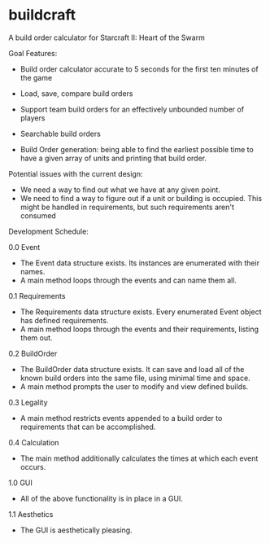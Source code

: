 buildcraft
==========

A build order calculator for Starcraft II: Heart of the Swarm

Goal Features:

- Build order calculator accurate to 5 seconds for the first ten minutes of the game

- Load, save, compare build orders

- Support team build orders for an effectively unbounded number of players

- Searchable build orders

- Build Order generation: being able to find the earliest possible time to have a given array of units and printing that build order.

Potential issues with the current design:

- We need a way to find out what we have at any given point.
- We need to find a way to figure out if a unit or building is occupied. This might be handled in requirements, but such requirements aren't consumed

Development Schedule:

0.0 Event

- The Event data structure exists. Its instances are enumerated with their names.
- A main method loops through the events and can name them all.

0.1 Requirements

- The Requirements data structure exists. Every enumerated Event object has defined requirements.
- A main method loops through the events and their requirements, listing them out.

0.2 BuildOrder

- The BuildOrder data structure exists. It can save and load all of the known build orders into the same file, using minimal time and space.
- A main method prompts the user to modify and view defined builds.

0.3 Legality

- A main method restricts events appended to a build order to requirements that can be accomplished.

0.4 Calculation

- The main method additionally calculates the times at which each event occurs.

1.0 GUI

- All of the above functionality is in place in a GUI.

1.1 Aesthetics

- The GUI is aesthetically pleasing.

